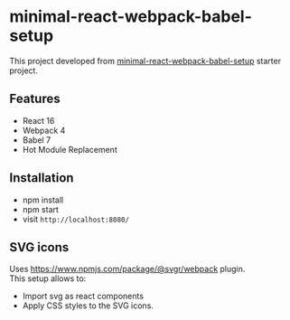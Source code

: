 # minimal-react-webpack-babel-setup

This project developed from [minimal-react-webpack-babel-setup](https://github.com/rwieruch/minimal-react-webpack-babel-setup)
starter project.

## Features

* React 16
* Webpack 4
* Babel 7
* Hot Module Replacement

## Installation

* npm install
* npm start
* visit `http://localhost:8080/`

## SVG icons
Uses https://www.npmjs.com/package/@svgr/webpack plugin.  
This setup allows to:
- Import svg as react components
- Apply CSS styles to the SVG icons.